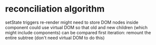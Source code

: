 
# reconciliation algorithm

setState triggers re-render
  might need to store DOM nodes inside component
could use virtual DOM so that old and new children (which might include components) can be compared
first iteration:
  remount the entire subtree (don't need virtual DOM to do this)

